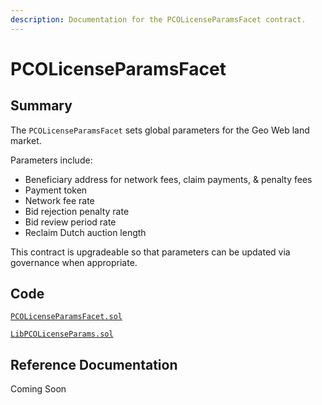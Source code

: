 ```yaml
---
description: Documentation for the PCOLicenseParamsFacet contract.
---
```


# PCOLicenseParamsFacet

## Summary

The `PCOLicenseParamsFacet` sets global parameters for the Geo Web land market.

Parameters include:

* Beneficiary address for network fees, claim payments, & penalty fees
* Payment token
* Network fee rate
* Bid rejection penalty rate
* Bid review period rate
* Reclaim Dutch auction length

This contract is upgradeable so that parameters can be updated via governance when appropriate.

## Code

[`PCOLicenseParamsFacet.sol`](https://github.com/Geo-Web-Project/core-contracts/blob/main/contracts/registry/facets/PCOLicenseParamsFacet.sol)

[`LibPCOLicenseParams.sol`](https://github.com/Geo-Web-Project/core-contracts/blob/main/contracts/registry/libraries/LibPCOLicenseParams.sol)

## Reference Documentation

Coming Soon
